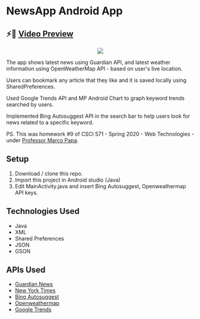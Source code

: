 # NewsApp Android App
## ⚡📱 [Video Preview](https://www.youtube.com/watch?v=Pxl6860Nsec)
<div align="center"><img src="https://i.imgur.com/RWfSVbY.png"/></div>

The app shows latest news using Guardian API, and latest weather information using OpenWeatherMap API - based on user's live location.

Users can bookmark any article that they like and it is saved locally using SharedPreferences.

Used Google Trends API and MP Android Chart to graph keyword trends searched by users.

Implemented Bing Autosuggest API in the search bar to help users look for news related to a specific keyword.

PS. This was homework #9 of CSCI 571 - Spring 2020 - Web Technologies - under [Professor Marco Papa](https://viterbi.usc.edu/directory/faculty/Papa/Marco).

## Setup
1. Download / clone this repo.
2. Import this project in Android studio (Java)
3. Edit MainActivity.java and insert Bing Autosuggest, Openweathermap API keys.

## Technologies Used
- Java
- XML
- Shared Preferences
- JSON
- GSON

## APIs Used
- [Guardian News](https://open-platform.theguardian.com/documentation/)
- [New York Times](https://developer.nytimes.com/get-started)
- [Bing Autosuggest](https://azure.microsoft.com/en-us/services/cognitive-services/autosuggest/)
- [Openweathermap](https://home.openweathermap.org/)
- [Google Trends](https://www.npmjs.com/package/google-trends-api#interestovertime)
